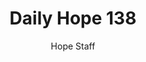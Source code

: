 ---
image: /assets/img/daily-hope-default-artwork.png
title: Daily Hope 138
number: 138
categories:
  - Daily Hope
author: Hope Staff
notes: Daily Hope 138
embed: >-
  <iframe style="border-radius:12px" src="https://open.spotify.com/embed/episode/18y6fUpZ6xwJpvNbMmXSgY?utm_source=generator" width="100%" height="352" frameBorder="0" allowfullscreen="" allow="autoplay; clipboard-write; encrypted-media; fullscreen; picture-in-picture" loading="lazy"></iframe>
---